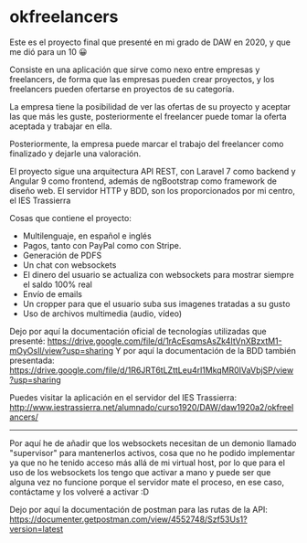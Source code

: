 # okfreelancers
Este es el proyecto final que presenté en mi grado de DAW en 2020, y que me dió para un 10 😀

Consiste en una aplicación que sirve como nexo entre empresas y freelancers, de forma que las empresas pueden crear proyectos, y los freelancers pueden ofertarse en proyectos de su categoría.

La empresa tiene la posibilidad de ver las ofertas de su proyecto y aceptar las que más les guste, posteriormente el freelancer puede tomar la oferta aceptada y trabajar en ella.

Posteriormente, la empresa puede marcar el trabajo del freelancer como finalizado y dejarle una valoración.

El proyecto sigue una arquitectura API REST, con Laravel 7 como backend y Angular 9 como frontend, además de ngBootstrap como framework de diseño web.
El servidor HTTP y BDD, son los proporcionados por mi centro, el IES Trassierra

Cosas que contiene el proyecto:
<ul>
  <li>Multilenguaje, en español e inglés</li>
  <li>Pagos, tanto con PayPal como con Stripe.</li>
  <li>Generación de PDFS</li>
  <li>Un chat con websockets</li>
  <li>El dinero del usuario se actualiza con websockets para mostrar siempre el saldo 100% real</li>
  <li>Envío de emails</li>
  <li>Un cropper para que el usuario suba sus imagenes tratadas a su gusto</li>
  <li>Uso de archivos multimedia (audio, vídeo)</li>
</ul>

Dejo por aquí la documentación oficial de tecnologías utilizadas que presenté: https://drive.google.com/file/d/1rAcEsqmsAsZk4ItVnXBzxtM1-mOyOsIl/view?usp=sharing
Y por aquí la documentación de la BDD también presentada: https://drive.google.com/file/d/1R6JRT6tLZttLeu4rl1MkqMR0IVaVbjSP/view?usp=sharing

Puedes visitar la aplicación en el servidor del IES Trassierra: http://www.iestrassierra.net/alumnado/curso1920/DAW/daw1920a2/okfreelancers/

<hr>

Por aquí he de añadir que los websockets necesitan de un demonio llamado "supervisor" para mantenerlos activos, cosa que no he podido implementar ya que no he tenido acceso más allá de mi virtual host, por lo que para el uso de los websockets los tengo que activar a mano y puede ser que alguna vez no funcione porque el servidor mate el proceso, en ese caso, contáctame y los volveré a activar :D

Dejo por aquí la documentación de postman para las rutas de la API: https://documenter.getpostman.com/view/4552748/Szf53Us1?version=latest
